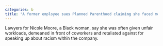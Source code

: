 ```yaml
---
categories: b
title: "A former employee sues Planned Parenthood claiming she faced months of racism"
---
```

Lawyers for Nicole Moore, a Black woman, say she was often given unfair workloads, demeaned in front of coworkers and retaliated against for speaking up about racism within the company.